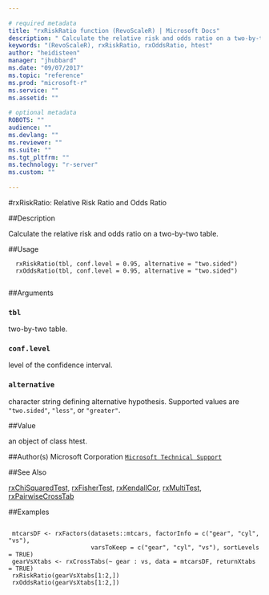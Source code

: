 ```yaml
--- 
 
# required metadata 
title: "rxRiskRatio function (RevoScaleR) | Microsoft Docs" 
description: " Calculate the relative risk and odds ratio on a two-by-two table. " 
keywords: "(RevoScaleR), rxRiskRatio, rxOddsRatio, htest" 
author: "heidisteen" 
manager: "jhubbard" 
ms.date: "09/07/2017" 
ms.topic: "reference" 
ms.prod: "microsoft-r" 
ms.service: "" 
ms.assetid: "" 
 
# optional metadata 
ROBOTS: "" 
audience: "" 
ms.devlang: "" 
ms.reviewer: "" 
ms.suite: "" 
ms.tgt_pltfrm: "" 
ms.technology: "r-server" 
ms.custom: "" 
 
--- 
```

 
 
 
 #rxRiskRatio:  Relative Risk Ratio and Odds Ratio  
 
 ##Description
 
Calculate the relative risk and odds ratio on a two-by-two table.
 
 
 
 ##Usage

```   
  rxRiskRatio(tbl, conf.level = 0.95, alternative = "two.sided")
  rxOddsRatio(tbl, conf.level = 0.95, alternative = "two.sided")
 
```
 
 
 ##Arguments

   
    
 ### `tbl`
 two-by-two table. 
  
    
 ### `conf.level`
 level of the confidence interval. 
  
    
 ### `alternative`
 character string defining alternative hypothesis. Supported values are `"two.sided"`, `"less"`, or `"greater"`. 
  
 
 
 
 ##Value
 
an object of class htest.
 
 
 ##Author(s)
 Microsoft Corporation [`Microsoft Technical Support`](https://go.microsoft.com/fwlink/?LinkID=698556&clcid=0x409)
 
 
 
 ##See Also
 
[rxChiSquaredTest](rxChiSquaredTest.md),
[rxFisherTest](rxChiSquaredTest.md),
[rxKendallCor](rxChiSquaredTest.md),
[rxMultiTest](rxMultiTest.md),
[rxPairwiseCrossTab](rxPairwiseCrosstab.md)
   
 
 ##Examples

 ```
   
  mtcarsDF <- rxFactors(datasets::mtcars, factorInfo = c("gear", "cyl", "vs"), 
                        varsToKeep = c("gear", "cyl", "vs"), sortLevels = TRUE)
  gearVsXtabs <- rxCrossTabs(~ gear : vs, data = mtcarsDF, returnXtabs = TRUE)
  rxRiskRatio(gearVsXtabs[1:2,])
  rxOddsRatio(gearVsXtabs[1:2,])
 
```
 
 
 
